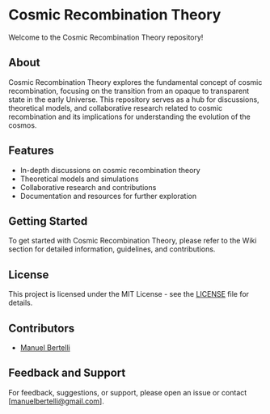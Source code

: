 # Cosmic Recombination Theory

Welcome to the Cosmic Recombination Theory repository!

## About

Cosmic Recombination Theory explores the fundamental concept of cosmic recombination, focusing on the transition from an opaque to transparent state in the early Universe. This repository serves as a hub for discussions, theoretical models, and collaborative research related to cosmic recombination and its implications for understanding the evolution of the cosmos.

## Features

- In-depth discussions on cosmic recombination theory
- Theoretical models and simulations
- Collaborative research and contributions
- Documentation and resources for further exploration

## Getting Started

To get started with Cosmic Recombination Theory, please refer to the Wiki section for detailed information, guidelines, and contributions.

## License

This project is licensed under the MIT License - see the [LICENSE](LICENSE) file for details.

## Contributors

- [Manuel Bertelli](https://linkedin.com/in/manuelbertelli) 

## Feedback and Support

For feedback, suggestions, or support, please open an issue or contact [manuelbertelli@gmail.com].
